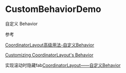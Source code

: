# CustomBehaviorDemo

自定义 Behavior

参考 

[CoordinatorLayout高级用法-自定义Behavior](http://blog.csdn.net/qibin0506/article/details/50290421)

[Customizing CoordinatorLayout's Behavior](https://www.bignerdranch.com/blog/customizing-coordinatorlayouts-behavior/)

实现滚动时隐藏fab[CoordinatorLayout——自定义Behavior](https://www.jianshu.com/p/5091b928bec2)